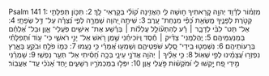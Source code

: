 Psalm 141
1: מִזְמ֗וֹר לְדָ֫וִ֥ד יְהוָ֣ה קְ֭רָאתִיךָ ח֣וּשָׁה לִּ֑י הַאֲזִ֥ינָה ק֝וֹלִ֗י בְּקָרְאִי־ לָֽךְ׃
2: תִּכּ֤וֹן תְּפִלָּתִ֣י קְטֹ֣רֶת לְפָנֶ֑יךָ מַֽשְׂאַ֥ת כַּ֝פַּ֗י מִנְחַת־ עָֽרֶב׃
3: שִׁיתָ֣ה יְ֭הוָה שָׁמְרָ֣ה לְפִ֑י נִ֝צְּרָ֗ה עַל־ דַּ֥ל שְׂפָתָֽי׃
4: אַל־ תַּט־ לִבִּ֨י לְדָבָ֪ר ׀ רָ֡ע לְהִתְע֘וֹלֵ֤ל עֲלִל֨וֹת ׀ בְּרֶ֗שַׁע אֶת־ אִישִׁ֥ים פֹּֽעֲלֵי־ אָ֑וֶן וּבַל־ אֶ֝לְחַ֗ם בְּמַנְעַמֵּיהֶֽם׃
5: יֶֽהֶלְמֵֽנִי־ צַדִּ֨יק ׀ חֶ֡סֶד וְֽיוֹכִיחֵ֗נִי שֶׁ֣מֶן רֹ֭אשׁ אַל־ יָנִ֣י רֹאשִׁ֑י כִּי־ ע֥וֹד וּ֝תְפִלָּתִ֗י בְּרָעוֹתֵיהֶֽם׃
6: נִשְׁמְט֣וּ בִֽידֵי־ סֶ֭לַע שֹׁפְטֵיהֶ֑ם וְשָׁמְע֥וּ אֲ֝מָרַ֗י כִּ֣י נָעֵֽמוּ׃
7: כְּמ֤וֹ פֹלֵ֣חַ וּבֹקֵ֣עַ בָּאָ֑רֶץ נִפְזְר֥וּ עֲ֝צָמֵ֗ינוּ לְפִ֣י שְׁאֽוֹל׃
8: כִּ֤י אֵלֶ֨יךָ ׀ יְהֹוִ֣ה אֲדֹנָ֣י עֵינָ֑י בְּכָ֥ה חָ֝סִ֗יתִי אַל־ תְּעַ֥ר נַפְשִֽׁי׃
9: שָׁמְרֵ֗נִי מִ֣ידֵי פַ֭ח יָ֣קְשׁוּ לִ֑י וּ֝מֹקְשׁ֗וֹת פֹּ֣עֲלֵי אָֽוֶן׃
10: יִפְּל֣וּ בְמַכְמֹרָ֣יו רְשָׁעִ֑ים יַ֥חַד אָ֝נֹכִ֗י עַֽד־ אֶעֱבֽוֹר׃
